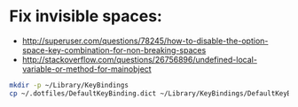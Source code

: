 # Fix invisible spaces:

- http://superuser.com/questions/78245/how-to-disable-the-option-space-key-combination-for-non-breaking-spaces
- http://stackoverflow.com/questions/26756896/undefined-local-variable-or-method-for-mainobject

```sh
mkdir -p ~/Library/KeyBindings
cp ~/.dotfiles/DefaultKeyBinding.dict ~/Library/KeyBindings/DefaultKeyBinding.dict
```
